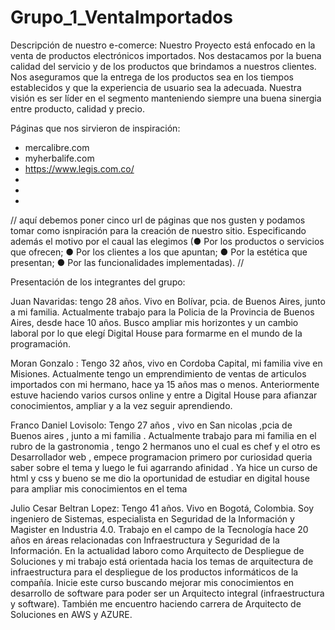 # Grupo_1_VentaImportados
Descripción de nuestro e-comerce: Nuestro Proyecto está enfocado en la venta de productos electrónicos importados. Nos destacamos por la buena calidad del servicio y de los productos que brindamos a nuestros clientes. Nos aseguramos que la entrega de los productos sea en los tiempos establecidos y que la experiencia de usuario sea la adecuada. Nuestra visión es ser líder en el segmento manteniendo siempre una buena sinergia entre producto, calidad y precio. 


Páginas que nos sirvieron de inspiración: 
- mercalibre.com
- myherbalife.com
- https://www.legis.com.co/
-
-
-

// aquí debemos poner cinco url de páginas que nos gusten y podamos tomar como isnpiración para la creación de nuestro sitio. Especificando además el motivo por el caual las elegimos (● Por los productos o servicios que ofrecen; ● Por los clientes a los que apuntan; ● Por la estética que presentan; ● Por las funcionalidades implementadas). //

Presentación de los integrantes del grupo:

Juan Navaridas: tengo 28 años. Vivo en Bolívar, pcia. de Buenos Aires, junto a mi familia. Actualmente trabajo para la Policia de la Provincia de Buenos Aires, desde hace 10 años. Busco ampliar mis horizontes y un cambio laboral por lo que elegí Digital House para formarme en el mundo de la programación.  

Moran Gonzalo : Tengo 32 años, vivo en Cordoba Capital, mi familia vive en Misiones. Actualmente tengo un emprendimiento de ventas de articulos importados con mi hermano, hace ya 15 años mas o menos. Anteriormente estuve haciendo varios cursos online y entre a Digital House para afianzar conocimientos, ampliar y a la vez seguir aprendiendo.

Franco Daniel Lovisolo: Tengo 27 años , vivo en San nicolas ,pcia de Buenos aires , junto a mi familia . Actualmente trabajo para mi familia en el rubro de la gastronomia , tengo 2 hermanos uno el cual es chef y el otro es Desarrollador web , empece programacion primero por curiosidad queria saber sobre el tema y luego le fui agarrando afinidad .
Ya hice un curso de html y css y bueno se me dio la oportunidad de estudiar en digital house para ampliar mis conocimientos en el tema

Julio Cesar Beltran Lopez: Tengo 41 años. Vivo en Bogotá, Colombia. Soy ingeniero de Sistemas, especialista en Seguridad de la Información y Magister en Industria 4.0. Trabajo en el campo de la Tecnología hace 20 años en áreas relacionadas con Infraestructura y Seguridad de la Información. En la actualidad laboro como Arquitecto de Despliegue de Soluciones y mi trabajo está orientada hacia los temas de arquitectura de infraestructura para el despliegue de los productos informáticos de la compañía. Inicie este curso buscando mejorar mis conocimientos en desarrollo de software para poder ser un Arquitecto integral (infraestructura y software). También me encuentro haciendo carrera de Arquitecto de Soluciones en AWS y AZURE.
